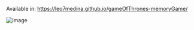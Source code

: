 
Available in: https://leo7medina.github.io/gameOfThrones-memoryGame/

![image](https://user-images.githubusercontent.com/19658491/118446060-cf1bb480-b6b4-11eb-8492-5a522c540054.png)
